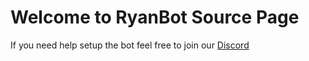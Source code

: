 Welcome to RyanBot Source Page
==============================

If you need help setup the bot feel free to join our [Discord](https://discord.gg/FTmxve7)
